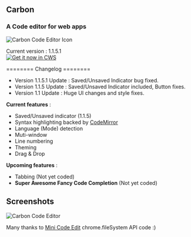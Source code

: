 ## Carbon
### A Code editor for web apps

![Carbon Code Editor Icon](http://s23.postimg.org/j4dv20gaz/Carbon.png)

Current version : 1.1.5.1 <br>
<a target="_blank" href="https://chrome.google.com/webstore/detail/carbon/ogdmgjcmmdooibjnpkhoeiahcdlepkce">![Get it now in CWS](https://developers.google.com/chrome/web-store/images/branding/ChromeWebStore_BadgeWBorder_v2_340x96.png "Get this app in the Chrome Web Store")</a>

======== Changelog ======== <br>
* Version 1.1.5.1 Update : Saved/Unsaved Indicator bug fixed.
* Version 1.1.5 Update : Saved/Unsaved Indicator included, Button fixes.
* Version 1.1 Update : Huge UI changes and style fixes.

**Current features** :
* Saved/Unsaved indicator (1.1.5)
* Syntax highlighting backed by [CodeMirror](http://codemirror.net/)
* Language (Mode) detection
* Muti-window
* Line numbering
* Theming
* Drag & Drop

**Upcoming features** :
* Tabbing (Not yet coded)
* **Super Awesome Fancy Code Completion** (Not yet coded)

## Screenshots

![Carbon Code Editor](http://s7.postimg.org/vn3lxxvob/Screenshot_from_2014_01_24_12_38_37.png)

Many thanks to [Mini Code Edit](https://github.com/GoogleChrome/chrome-app-samples/tree/master/mini-code-edit)  chrome.fileSystem API code :)
